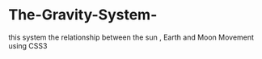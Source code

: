 # The-Gravity-System-
this system the relationship between the sun , Earth and Moon Movement using CSS3 
